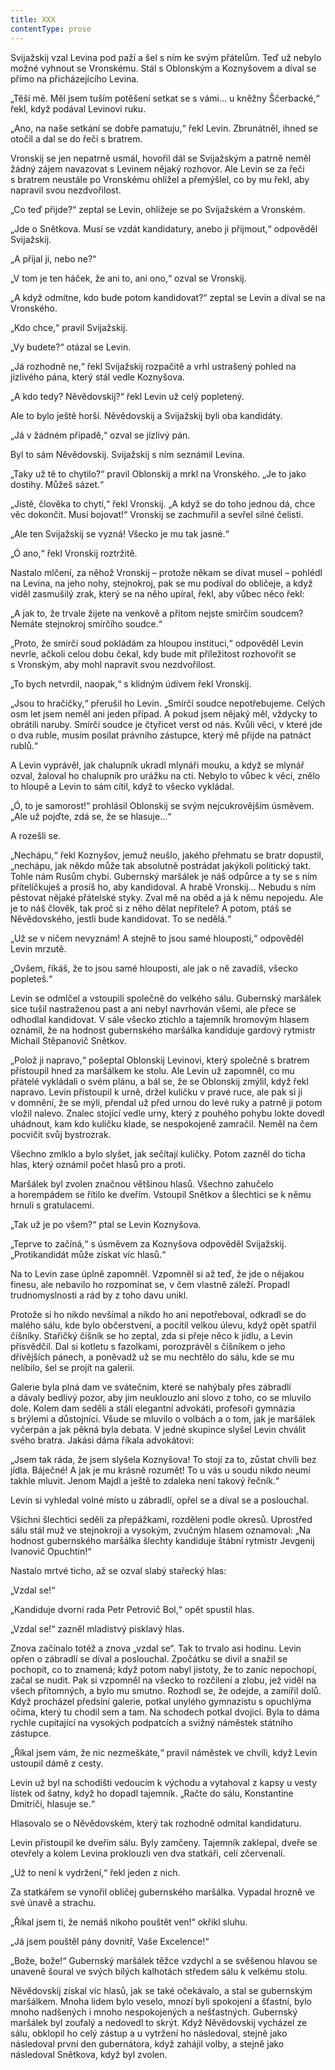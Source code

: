 ```yaml
---
title: XXX
contentType: prose
---
```


<section>

Svijažskij vzal Levina pod paží a šel s ním ke svým přátelům. Teď už nebylo možné vyhnout se Vronskému. Stál s Oblonským a Koznyšovem a díval se přímo na přicházejícího Levina.

„Těší mě. Měl jsem tuším potěšení setkat se s vámi… u kněžny Ščerbacké,“ řekl, když podával Levinovi ruku.

„Ano, na naše setkání se dobře pamatuju,“ řekl Levin. Zbrunátněl, ihned se otočil a dal se do řeči s bratrem.

Vronskij se jen nepatrně usmál, hovořil dál se Svijažským a patrně neměl žádný zájem navazovat s Levinem nějaký rozhovor. Ale Levin se za řeči s bratrem neustále po Vronskému ohlížel a přemýšlel, co by mu řekl, aby napravil svou nezdvořilost.

„Co teď přijde?“ zeptal se Levin, ohlížeje se po Svijažském a Vronském.

„Jde o Snětkova. Musí se vzdát kandidatury, anebo ji přijmout,“ odpověděl Svijažskij.

„A přijal ji, nebo ne?“

„V tom je ten háček, že ani to, ani ono,“ ozval se Vronskij.

„A když odmítne, kdo bude potom kandidovat?“ zeptal se Levin a díval se na Vronského.

„Kdo chce,“ pravil Svijažskij.

„Vy budete?“ otázal se Levin.

„Já rozhodně ne,“ řekl Svijažskij rozpačitě a vrhl ustrašený pohled na jízlivého pána, který stál vedle Koznyšova.

„A kdo tedy? Něvědovskij?“ řekl Levin už celý popletený.

Ale to bylo ještě horší. Něvědovskij a Svijažskij byli oba kandidáty.

„Já v žádném případě,“ ozval se jízlivý pán.

Byl to sám Něvědovskij. Svijažskij s ním seznámil Levina.

„Taky už tě to chytilo?“ pravil Oblonskij a mrkl na Vronského. „Je to jako dostihy. Můžeš sázet.“

„Jistě, člověka to chytí,“ řekl Vronskij. „A když se do toho jednou dá, chce věc dokončit. Musí bojovat!“ Vronskij se zachmuřil a sevřel silné čelisti.

„Ale ten Svijažskij se vyzná! Všecko je mu tak jasné.“

„Ó ano,“ řekl Vronskij roztržitě.

Nastalo mlčení, za něhož Vronskij – protože někam se dívat musel – pohlédl na Levina, na jeho nohy, stejnokroj, pak se mu podíval do obličeje, a když viděl zasmušilý zrak, který se na něho upíral, řekl, aby vůbec něco řekl:

„A jak to, že trvale žijete na venkově a přitom nejste smírčím soudcem? Nemáte stejnokroj smírčího soudce.“

„Proto, že smírčí soud pokládám za hloupou instituci,“ odpověděl Levin nevrle, ačkoli celou dobu čekal, kdy bude mít příležitost rozhovořit se s Vronským, aby mohl napravit svou nezdvořilost.

„To bych netvrdil, naopak,“ s klidným údivem řekl Vronskij.

„Jsou to hračičky,“ přerušil ho Levin. „Smírčí soudce nepotřebujeme. Celých osm let jsem neměl ani jeden případ. A pokud jsem nějaký měl, vždycky to obrátili naruby. Smírčí soudce je čtyřicet verst od nás. Kvůli věci, v které jde o dva ruble, musím posílat právního zástupce, který mě přijde na patnáct rublů.“

A Levin vyprávěl, jak chalupník ukradl mlynáři mouku, a když se mlynář ozval, žaloval ho chalupník pro urážku na cti. Nebylo to vůbec k věci, znělo to hloupě a Levin to sám cítil, když to všecko vykládal.

„Ó, to je samorost!“ prohlásil Oblonskij se svým nejcukrovějším úsměvem. „Ale už pojďte, zdá se, že se hlasuje…“

A rozešli se.

„Nechápu,“ řekl Koznyšov, jemuž neušlo, jakého přehmatu se bratr dopustil, „nechápu, jak někdo může tak absolutně postrádat jakýkoli politický takt. Tohle nám Rusům chybí. Gubernský maršálek je náš odpůrce a ty se s ním přítelíčkuješ a prosíš ho, aby kandidoval. A hrabě Vronskij… Nebudu s ním pěstovat nějaké přátelské styky. Zval mě na oběd a já k němu nepojedu. Ale je to náš člověk, tak proč si z něho dělat nepřítele? A potom, ptáš se Něvědovského, jestli bude kandidovat. To se nedělá.“

„Už se v ničem nevyznám! A stejně to jsou samé hlouposti,“ odpověděl Levin mrzutě.

„Ovšem, říkáš, že to jsou samé hlouposti, ale jak o ně zavadíš, všecko popleteš.“

Levin se odmlčel a vstoupili společně do velkého sálu. Gubernský maršálek sice tušil nastraženou past a ani nebyl navrhován všemi, ale přece se odhodlal kandidovat. V sále všecko ztichlo a tajemník hromovým hlasem oznámil, že na hodnost gubernského maršálka kandiduje gardový rytmistr Michail Stěpanovič Snětkov.

„Polož ji napravo,“ pošeptal Oblonskij Levinovi, který společně s bratrem přistoupil hned za maršálkem ke stolu. Ale Levin už zapomněl, co mu přátelé vykládali o svém plánu, a bál se, že se Oblonskij zmýlil, když řekl napravo. Levin přistoupil k urně, držel kuličku v pravé ruce, ale pak si ji v domnění, že se mýlí, přendal už před urnou do levé ruky a patrně ji potom vložil nalevo. Znalec stojící vedle urny, který z pouhého pohybu lokte dovedl uhádnout, kam kdo kuličku klade, se nespokojeně zamračil. Neměl na čem pocvičit svůj bystrozrak.

Všechno zmlklo a bylo slyšet, jak sečítají kuličky. Potom zazněl do ticha hlas, který oznámil počet hlasů pro a proti.

Maršálek byl zvolen značnou většinou hlasů. Všechno zahučelo a horempádem se řítilo ke dveřím. Vstoupil Snětkov a šlechtici se k němu hrnuli s gratulacemi.

„Tak už je po všem?“ ptal se Levin Koznyšova.

„Teprve to začíná,“ s úsměvem za Koznyšova odpověděl Svijažskij. „Protikandidát může získat víc hlasů.“

Na to Levin zase úplně zapomněl. Vzpomněl si až teď, že jde o nějakou finesu, ale nebavilo ho rozpomínat se, v čem vlastně záleží. Propadl trudnomyslnosti a rád by z toho davu unikl.

Protože si ho nikdo nevšímal a nikdo ho ani nepotřeboval, odkradl se do malého sálu, kde bylo občerstvení, a pocítil velkou úlevu, když opět spatřil číšníky. Stařičký číšník se ho zeptal, zda si přeje něco k jídlu, a Levin přisvědčil. Dal si kotletu s fazolkami, porozprávěl s číšníkem o jeho dřívějších pánech, a poněvadž už se mu nechtělo do sálu, kde se mu nelíbilo, šel se projít na galerii.

Galerie byla plná dam ve svátečním, které se nahýbaly přes zábradlí a dávaly bedlivý pozor, aby jim neuklouzlo ani slovo z toho, co se mluvilo dole. Kolem dam seděli a stáli elegantní advokáti, profesoři gymnázia s brýlemi a důstojníci. Všude se mluvilo o volbách a o tom, jak je maršálek vyčerpán a jak pěkná byla debata. V jedné skupince slyšel Levin chválit svého bratra. Jakási dáma říkala advokátovi:

„Jsem tak ráda, že jsem slyšela Koznyšova! To stojí za to, zůstat chvíli bez jídla. Báječné! A jak je mu krásně rozumět! To u vás u soudu nikdo neumí takhle mluvit. Jenom Majdl a ještě to zdaleka není takový řečník.“

Levin si vyhledal volné místo u zábradlí, opřel se a díval se a poslouchal.

Všichni šlechtici seděli za přepážkami, rozděleni podle okresů. Uprostřed sálu stál muž ve stejnokroji a vysokým, zvučným hlasem oznamoval: „Na hodnost gubernského maršálka šlechty kandiduje štábní rytmistr Jevgenij Ivanovič Opuchtin!“

Nastalo mrtvé ticho, až se ozval slabý stařecký hlas:

„Vzdal se!“

„Kandiduje dvorní rada Petr Petrovič Bol,“ opět spustil hlas.

„Vzdal se!“ zazněl mladistvý pisklavý hlas.

Znova začínalo totéž a znova „vzdal se“. Tak to trvalo asi hodinu. Levin opřen o zábradlí se díval a poslouchal. Zpočátku se divil a snažil se pochopit, co to znamená; když potom nabyl jistoty, že to zanic nepochopí, začal se nudit. Pak si vzpomněl na všecko to rozčilení a zlobu, jež viděl na všech přítomných, a bylo mu smutno. Rozhodl se, že odejde, a zamířil dolů. Když procházel předsíní galerie, potkal unylého gymnazistu s opuchlýma očima, který tu chodil sem a tam. Na schodech potkal dvojici. Byla to dáma rychle cupitající na vysokých podpatcích a svižný náměstek státního zástupce.

„Říkal jsem vám, že nic nezmeškáte,“ pravil náměstek ve chvíli, když Levin ustoupil dámě z cesty.

Levin už byl na schodišti vedoucím k východu a vytahoval z kapsy u vesty lístek od šatny, když ho dopadl tajemník. „Račte do sálu, Konstantine Dmitriči, hlasuje se.“

Hlasovalo se o Něvědovském, který tak rozhodně odmítal kandidaturu.

Levin přistoupil ke dveřím sálu. Byly zamčeny. Tajemník zaklepal, dveře se otevřely a kolem Levina proklouzli ven dva statkáři, celí zčervenalí.

„Už to není k vydržení,“ řekl jeden z nich.

Za statkářem se vynořil obličej gubernského maršálka. Vypadal hrozně ve své únavě a strachu.

„Říkal jsem ti, že nemáš nikoho pouštět ven!“ okřikl sluhu.

„Já jsem pouštěl pány dovnitř, Vaše Excelence!“

„Bože, bože!“ Gubernský maršálek těžce vzdychl a se svěšenou hlavou se unaveně šoural ve svých bílých kalhotách středem sálu k velkému stolu.

Něvědovskíj získal víc hlasů, jak se také očekávalo, a stal se gubernským maršálkem. Mnoha lidem bylo veselo, mnozí byli spokojení a šťastní, bylo mnoho nadšených i mnoho nespokojených a nešťastných. Gubernský maršálek byl zoufalý a nedovedl to skrýt. Když Něvědovskij vycházel ze sálu, obklopil ho celý zástup a u vytržení ho následoval, stejně jako následoval první den gubernátora, když zahájil volby, a stejně jako následoval Snětkova, když byl zvolen.

</section>
